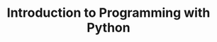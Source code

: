 ---
layout: slideshow
title: Introduction to Programming with Python
slides:



    - content: |
        ## How are images stored?
        Vector and raster graphics

      notes: |
        It's important that you have a basic understanding of how images are stored




    - content: |
        ## Raster graphics
        ![Look at the pixels!](images/milford.jpg){:height="240"}
        ![Look at the pixels!](images/milford_zoom.png){:height="240"}
      notes: |
        We see an example of a raster graphic every time we see a photo
        alpha channel. 

        When we look at the picture of the Milford sound on the slide, and keep zooming in, you can start to distinguish the individual pixels.

        There is quite a large amount of data in a photo or raster image.

        compression


    - content: | 
        ### Bit depth/Colour depth
        ![Look at the pixels!](images/milford.jpg){:height="480"}

    - content: |
        ### Bit depth/Colour depth    
        ![Look at the pixels!](images/milford_16_colours.png){:height="480"}


      notes: |
        A important quality of raster images is the bit depth. The bit depth or colour depth is the number of bits used to indicate level of colour for each colour in a pixel.  

        With each bit having a value of one or zero, we can work out the number of shades available by taking two to the power of the bit depth. So two 2 has 4 shades available and 8 bits has 256 shades.       

        As the bit depth of the image increases so does the richness of the colour palette of an image. Looking at the image on the slide, you can see an how the picture looks richer and smoother as the colour depth goes up.     

        As a point of reference, a typical jpeg file has a colour depth of 8 buts, but some high end systems will to go 30 bits per channel or higher.

    - content: |
        ## File formats
        + Compressed and uncompressed formats i.e JPEG and PNG
        + Image fidelity vital -> don't compress
        + Intermediate workflow -> don't compress 
        ![Change in levels of JPEG compression](https://upload.wikimedia.org/wikipedia/commons/e/e9/Felis_silvestris_silvestris_small_gradual_decrease_of_quality.png)  
      notes: |

        Once you have created an image of some sort, an important consideration is what format should you save it in?

        Perhaps the main question to ask is, do I want a perfect rendition of the image I have created? There are two categories of image formats, lossy and lossless. 

        Jpeg is a good example of a lossy format. When you save something in jpeg, you will permanently lose some of the information as it tries to make the image file smaller. A lossless format can try and compress the file size down but not at the cost of the loss of information. PNG is a good example of a lossless format.

        The picture on the slide of the cat shows how the level of compression (and distortion) can vary. The left hand side of the picture is very heavily compressed, and the right hand side has very little compression. You can see how the image quality increases as the level of compression decreases.

        JPEG is good with smooth changes in colour, rapid changes, such as lines on a graph, can lead to ugly artefacts. JPEG is good at compressing "natural" images such as photos of landscapes.  

        To put all this in the context of you scientific workflow:
        If you want perfect reproduction of an image (or as close to as possible) save images in a lossless format.

        IF you are compressing image files, wait until the end of your workflow to do so. Compress once. Repeated compression will degrade your image quality.


    - content: |
        ## Vector graphics
        + Polygons rather than pixels
        + Can scale up as small or large as we want -> rasterize
        ![The difference between a raster and vector graphics](https://upload.wikimedia.org/wikipedia/commons/a/aa/VectorBitmapExample.svg)\

      notes: |
        So we have seen that raster graphics are graphics composed of a grid of pixels. Vector graphics on the other hand are made up of parametrized shapes such polygons and splines. Polygons are shapes that can be created by bounding an area by straight lines, more simply triangle, squares and shapes made by combing them etc. Splines are curves generated from a mathematical expression. 

        The difference between vector and raster graphics becomes clear when we need to scale an image up. Thinking back to what happened when we scaled up the raster image a few slides back, the individual pixels became more and more visible. Likewise the shapes that make up a vector graphic will increase in size, but this doesn't lead to a drop in fidelity. Vector graphics also allow for colour gradients, which means we can smoothly transition from one colour to another, regardless of the scale.

        To display an vector graphic on a screen, it has to be rasterized, screens display images in pixels, so ultimately a vector graphic has to be converted for it to be displayed. 

        In a way, raster graphics are a special case of vector graphics, made up of only coloured squares, without any other shapes. 


    - content: |
        ## Vector graphics in your scientific workflow
        + Illustrations
        + Graphs
      notes: |
        The two types of graphic that you would likely create in a vector graphic form are illustrations and graphs/tables. 

        With graphs the advantage of a vector format is that you can scale them up and down in size without any loss in image quality. The same goes for illustrations. If you are using word to create papers or documents pdf is a convenient format to save in. If using Latex eps will be the most convenient form. Try to save graphs in a vector format where possible.


---